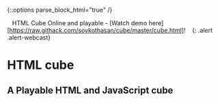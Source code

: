 {::options parse_block_html="true" /}

<i class="fab fa-gitlab" style="color:rgb(107,79,187); font-size:.85em" aria-hidden="true"></i>&nbsp;&nbsp;
HTML Cube Online and playable - [Watch demo here][https://raw.githack.com/soykothasan/cube/master/cube.html]!
&nbsp;&nbsp;<i class="fab fa-gitlab" style="color:rgb(107,79,187); font-size:.85em" aria-hidden="true"></i>
{: .alert .alert-webcast}

HTML cube
===============
## A Playable HTML and JavaScript cube
<!-- blank line -->

<!-- blank line -->
